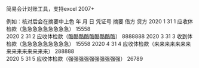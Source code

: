 简易会计对账工具，支持excel 2007+

例如：核对后会在摘要中上色
年	月	日	凭证号	摘要	                           借方	       贷方
2020	1	31	1	应收体检款（急急急急急急急急急）	15558	
2020	2	31	2	应收体检款（酷酷酷酷酷酷酷酷酷）	8888888	
2020	3	31	3	收到体检款（急急急急急急急急急）		        15558
2020	4	31	4	应收体检款（来来来来来来来来来来来来来来来）	288888	
2020	5	31	5	应收体检款（强强强强强强强强强强）	26789	
